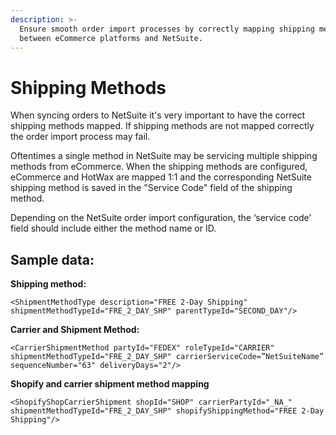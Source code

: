 ```yaml
---
description: >-
  Ensure smooth order import processes by correctly mapping shipping methods
  between eCommerce platforms and NetSuite.
---
```


# Shipping Methods

When syncing orders to NetSuite it's very important to have the correct shipping methods mapped. If shipping methods are not mapped correctly the order import process may fail.

Oftentimes a single method in NetSuite may be servicing multiple shipping methods from eCommerce. When the shipping methods are configured, eCommerce and HotWax are mapped 1:1 and the corresponding NetSuite shipping method is saved in the "Service Code" field of the shipping method.

Depending on the NetSuite order import configuration, the ‘service code’ field should include either the method name or ID.

## Sample data:

**Shipping method:**

```
<ShipmentMethodType description="FREE 2-Day Shipping" shipmentMethodTypeId="FRE_2_DAY_SHP" parentTypeId="SECOND_DAY"/>
```

**Carrier and Shipment Method:**

```
<CarrierShipmentMethod partyId="FEDEX" roleTypeId="CARRIER" shipmentMethodTypeId="FRE_2_DAY_SHP" carrierServiceCode=”NetSuiteName” sequenceNumber="63" deliveryDays="2"/>
```

**Shopify and carrier shipment method mapping**

```
<ShopifyShopCarrierShipment shopId="SHOP" carrierPartyId="_NA_" shipmentMethodTypeId="FRE_2_DAY_SHP" shopifyShippingMethod="FREE 2-Day Shipping"/>
```
